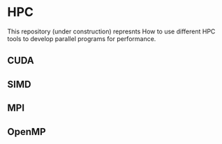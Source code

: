 # HPC
This repository (under construction) represnts How to use different HPC tools to develop parallel programs for performance.  


## CUDA ##

## SIMD ##

## MPI ##

## OpenMP ##

